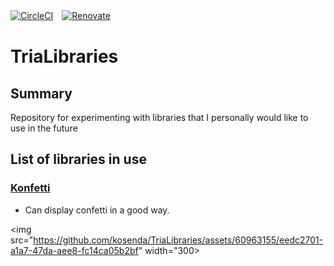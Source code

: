 [![CircleCI](https://circleci.com/gh/circleci/circleci-docs.svg?style=svg)](https://https://github.com/kosenda/TriaLibraries)　[![Renovate](https://img.shields.io/badge/renovate-enabled-brightgreen.svg?style=flat)](https://renovatebot.com)　

# TriaLibraries

## Summary
Repository for experimenting with libraries that I personally would like to use in the future


## List of libraries in use

### [Konfetti](https://github.com/DanielMartinus/Konfetti)
- Can display confetti in a good way.

<img src="https://github.com/kosenda/TriaLibraries/assets/60963155/eedc2701-a1a7-47da-aee8-fc14ca05b2bf" width="300>
